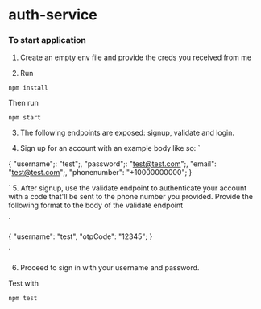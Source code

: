 # auth-service

### To start application

1. Create an empty env file and provide the creds you received from me

2. Run

`npm install` 

Then run

`npm start`

3. The following endpoints are exposed: signup, validate and login.

4. Sign up for an account with an example body like so:
`
  
  
  {
    "username";: "test";,
    "password";: "test@test.com";,
    "email": "test@test.com";,
    "phonenumber": "+10000000000";
  }
  
  
  
`
5. After signup, use the validate endpoint to authenticate your account with a code that'll be sent to the phone number you provided.
Provide the following format to the body of the validate endpoint

`
  
  
  {
    "username": "test",
    "otpCode": "12345";
  }
  
  
`

6. Proceed to sign in with your username and password.



Test with

`npm test`
